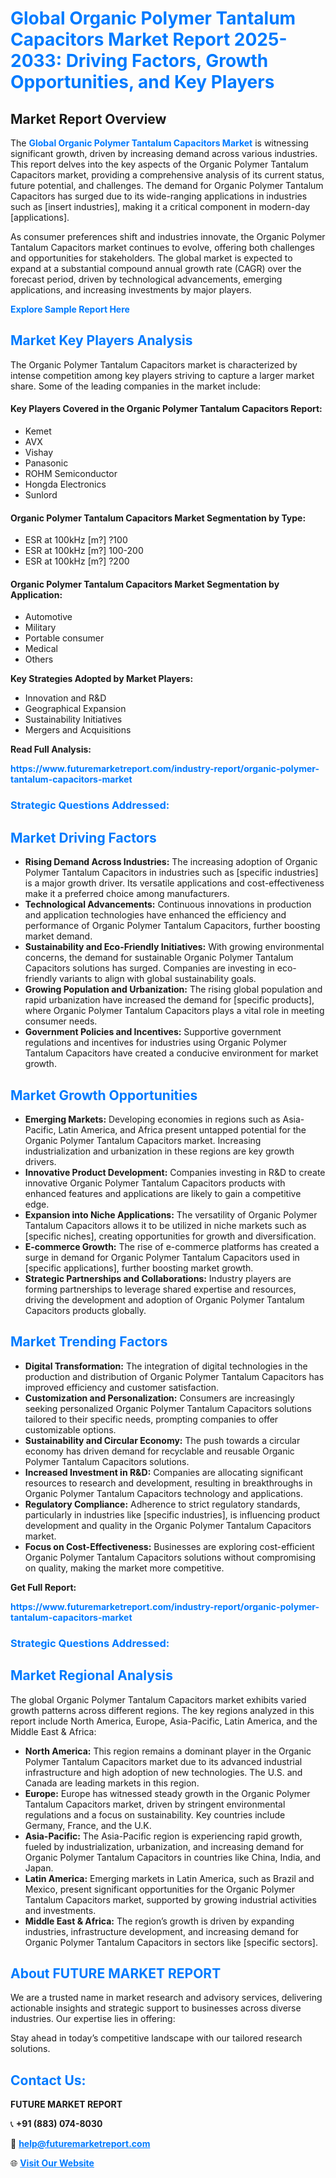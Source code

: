 <h1 style="color: #007BFF;">Global Organic Polymer Tantalum Capacitors Market Report 2025-2033: Driving Factors, Growth Opportunities, and Key Players</h1>

<section id="overview">
<h2>Market Report Overview</h2>
<p>The <a href="https://www.futuremarketreport.com/industry-report/organic-polymer-tantalum-capacitors-market" style="color: #007BFF; text-decoration: none;"><strong>Global Organic Polymer Tantalum Capacitors Market</strong></a> is witnessing significant growth, driven by increasing demand across various industries. This report delves into the key aspects of the Organic Polymer Tantalum Capacitors market, providing a comprehensive analysis of its current status, future potential, and challenges. The demand for Organic Polymer Tantalum Capacitors has surged due to its wide-ranging applications in industries such as [insert industries], making it a critical component in modern-day [applications].</p>
<p>As consumer preferences shift and industries innovate, the Organic Polymer Tantalum Capacitors market continues to evolve, offering both challenges and opportunities for stakeholders. The global market is expected to expand at a substantial compound annual growth rate (CAGR) over the forecast period, driven by technological advancements, emerging applications, and increasing investments by major players.</p>
</section>

<section id="overview">
<p><a href="https://www.futuremarketreport.com/request-sample/reportId=26574" style="color: #007BFF; text-decoration: none;"><strong>Explore Sample Report Here</strong></a></p>
</section>

<section id="key-players">
<h2 style="color: #007BFF;">Market Key Players Analysis</h2>
<p>The Organic Polymer Tantalum Capacitors market is characterized by intense competition among key players striving to capture a larger market share. Some of the leading companies in the market include:</p>
<h4>Key Players Covered in the Organic Polymer Tantalum Capacitors Report:</h4>
<ul><li>Kemet</li><li>AVX</li><li>Vishay</li><li>Panasonic</li><li>ROHM Semiconductor</li><li>Hongda Electronics</li><li>Sunlord</li></ul>
<h4>Organic Polymer Tantalum Capacitors Market Segmentation by Type:</h4>
<ul><li>ESR at 100kHz [m?] ?100</li><li>ESR at 100kHz [m?] 100-200</li><li>ESR at 100kHz [m?] ?200</li></ul>

<h4>Organic Polymer Tantalum Capacitors Market Segmentation by Application:</h4>
<ul><li>Automotive</li><li>Military</li><li>Portable consumer</li><li>Medical</li><li>Others</li></ul>
<p><strong>Key Strategies Adopted by Market Players:</strong></p>
<ul>
<li>Innovation and R&D</li>
<li>Geographical Expansion</li>
<li>Sustainability Initiatives</li>
<li>Mergers and Acquisitions</li>
</ul>
</section>

<section>
<p><strong>Read Full Analysis: </strong></p><a href="https://www.futuremarketreport.com/industry-report/organic-polymer-tantalum-capacitors-market" style="color: #007BFF; text-decoration: none;"><strong>https://www.futuremarketreport.com/industry-report/organic-polymer-tantalum-capacitors-market</strong></a>
<h3 style="color: #007BFF;">Strategic Questions Addressed:</h3>
</section>

<section id="driving-factors">
<h2 style="color: #007BFF;">Market Driving Factors</h2>
<ul>
<li><strong>Rising Demand Across Industries:</strong> The increasing adoption of Organic Polymer Tantalum Capacitors in industries such as [specific industries] is a major growth driver. Its versatile applications and cost-effectiveness make it a preferred choice among manufacturers.</li>
<li><strong>Technological Advancements:</strong> Continuous innovations in production and application technologies have enhanced the efficiency and performance of Organic Polymer Tantalum Capacitors, further boosting market demand.</li>
<li><strong>Sustainability and Eco-Friendly Initiatives:</strong> With growing environmental concerns, the demand for sustainable Organic Polymer Tantalum Capacitors solutions has surged. Companies are investing in eco-friendly variants to align with global sustainability goals.</li>
<li><strong>Growing Population and Urbanization:</strong> The rising global population and rapid urbanization have increased the demand for [specific products], where Organic Polymer Tantalum Capacitors plays a vital role in meeting consumer needs.</li>
<li><strong>Government Policies and Incentives:</strong> Supportive government regulations and incentives for industries using Organic Polymer Tantalum Capacitors have created a conducive environment for market growth.</li>
</ul>
</section>

<section id="growth-opportunities">
<h2 style="color: #007BFF;">Market Growth Opportunities</h2>
<ul>
<li><strong>Emerging Markets:</strong> Developing economies in regions such as Asia-Pacific, Latin America, and Africa present untapped potential for the Organic Polymer Tantalum Capacitors market. Increasing industrialization and urbanization in these regions are key growth drivers.</li>
<li><strong>Innovative Product Development:</strong> Companies investing in R&D to create innovative Organic Polymer Tantalum Capacitors products with enhanced features and applications are likely to gain a competitive edge.</li>
<li><strong>Expansion into Niche Applications:</strong> The versatility of Organic Polymer Tantalum Capacitors allows it to be utilized in niche markets such as [specific niches], creating opportunities for growth and diversification.</li>
<li><strong>E-commerce Growth:</strong> The rise of e-commerce platforms has created a surge in demand for Organic Polymer Tantalum Capacitors used in [specific applications], further boosting market growth.</li>
<li><strong>Strategic Partnerships and Collaborations:</strong> Industry players are forming partnerships to leverage shared expertise and resources, driving the development and adoption of Organic Polymer Tantalum Capacitors products globally.</li>
</ul>
</section>

<section id="trending-factors">
<h2 style="color: #007BFF;">Market Trending Factors</h2>
<ul>
<li><strong>Digital Transformation:</strong> The integration of digital technologies in the production and distribution of Organic Polymer Tantalum Capacitors has improved efficiency and customer satisfaction.</li>
<li><strong>Customization and Personalization:</strong> Consumers are increasingly seeking personalized Organic Polymer Tantalum Capacitors solutions tailored to their specific needs, prompting companies to offer customizable options.</li>
<li><strong>Sustainability and Circular Economy:</strong> The push towards a circular economy has driven demand for recyclable and reusable Organic Polymer Tantalum Capacitors solutions.</li>
<li><strong>Increased Investment in R&D:</strong> Companies are allocating significant resources to research and development, resulting in breakthroughs in Organic Polymer Tantalum Capacitors technology and applications.</li>
<li><strong>Regulatory Compliance:</strong> Adherence to strict regulatory standards, particularly in industries like [specific industries], is influencing product development and quality in the Organic Polymer Tantalum Capacitors market.</li>
<li><strong>Focus on Cost-Effectiveness:</strong> Businesses are exploring cost-efficient Organic Polymer Tantalum Capacitors solutions without compromising on quality, making the market more competitive.</li>
</ul>
</section>

<section>
<p><strong>Get Full Report: </strong></p><a href="https://www.futuremarketreport.com/industry-report/organic-polymer-tantalum-capacitors-market" style="color: #007BFF; text-decoration: none;"><strong>https://www.futuremarketreport.com/industry-report/organic-polymer-tantalum-capacitors-market</strong></a>
<h3 style="color: #007BFF;">Strategic Questions Addressed:</h3>
</section>


<section id="regional-analysis">
<h2 style="color: #007BFF;">Market Regional Analysis</h2>
<p>The global Organic Polymer Tantalum Capacitors market exhibits varied growth patterns across different regions. The key regions analyzed in this report include North America, Europe, Asia-Pacific, Latin America, and the Middle East & Africa:</p>
<ul>
<li><strong>North America:</strong> This region remains a dominant player in the Organic Polymer Tantalum Capacitors market due to its advanced industrial infrastructure and high adoption of new technologies. The U.S. and Canada are leading markets in this region.</li>
<li><strong>Europe:</strong> Europe has witnessed steady growth in the Organic Polymer Tantalum Capacitors market, driven by stringent environmental regulations and a focus on sustainability. Key countries include Germany, France, and the U.K.</li>
<li><strong>Asia-Pacific:</strong> The Asia-Pacific region is experiencing rapid growth, fueled by industrialization, urbanization, and increasing demand for Organic Polymer Tantalum Capacitors in countries like China, India, and Japan.</li>
<li><strong>Latin America:</strong> Emerging markets in Latin America, such as Brazil and Mexico, present significant opportunities for the Organic Polymer Tantalum Capacitors market, supported by growing industrial activities and investments.</li>
<li><strong>Middle East & Africa:</strong> The region’s growth is driven by expanding industries, infrastructure development, and increasing demand for Organic Polymer Tantalum Capacitors in sectors like [specific sectors].</li>
</ul>
</section>

<footer>
<h2 style="color: #007BFF;">About FUTURE MARKET REPORT</h2>
<p>We are a trusted name in market research and advisory services, delivering actionable insights and strategic support to businesses across diverse industries. Our expertise lies in offering:</p>

<p>Stay ahead in today’s competitive landscape with our tailored research solutions.</p>

<h2 style="color: #007BFF;">Contact Us:</h2>
<p><strong>FUTURE MARKET REPORT</strong></p>
<p>📞 <strong>+91 (883) 074-8030</strong></p>
<p>📧 <strong><a href="mailto:help@futuremarketreport.com" style="color: #007BFF;">help@futuremarketreport.com</a></strong></p>
<p>🌐 <strong><a href="https://www.futuremarketreport.com/" style="color: #007BFF;">Visit Our Website</a></strong></p>
</footer>